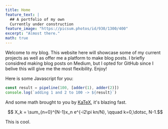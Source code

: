 ```yaml
---
title: Home
feature_text: |
  ## A portfolio of my own
  Currently under construction
feature_image: "https://picsum.photos/id/930/1300/400"
excerpt: "Almost there."
math: true
---
```


Welcome to my blog. This website here will showcase some of my current projects as well as offer me a platform to make blog posts. I briefly considred making blog posts on Medium, but I opted for GitHub since I belive this will give me the most flexibility. Enjoy!

Here is some Javascript for you:

~~~ javascript
const result = pipeline(100, [adder(1), adder(2)])
console.log(`adding 1 and 2 to 100 -> ${result}`)
~~~

And some math brought to you by [KaTeX](https://katex.org), it's blazing fast.

$$ X_k = \sum_{n=0}^{N-1}x_n e^{-i2\pi kn/N}, \qquad k=0,\dotsc, N-1.$$

This is cool.
